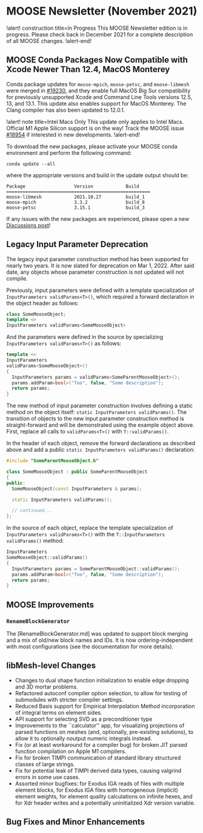 # MOOSE Newsletter (November 2021)

!alert! construction title=In Progress
This MOOSE Newsletter edition is in progress. Please check back in December 2021
for a complete description of all MOOSE changes.
!alert-end!

## MOOSE Conda Packages Now Compatible with Xcode Newer Than 12.4, MacOS Monterey

Conda package updates for `moose-mpich`, `moose-petsc`, and `moose-libmesh` were
merged in [#19230](https://github.com/idaholab/moose/pull/19230), and they enable
full MacOS Big Sur compatibility for previously unsupported Xcode and Command Line
Tools versions 12.5, 13, and 13.1. This update also enables support for MacOS Monterey.
The Clang compiler has also been updated to 12.0.1.

!alert! note title=Intel Macs Only
This update only applies to Intel Macs. Official M1 Apple Silicon support is on
the way! Track the MOOSE issue [#18954](https://github.com/idaholab/moose/issues/18954)
if interested in new developments.
!alert-end!

To download the new packages, please activate your MOOSE conda environment and
perform the following command:

```
conda update --all
```

where the appropriate versions and build in the update output should be:

```
Package                  Version            Build
=====================================================
moose-libmesh            2021.10.27         build_1
moose-mpich              3.3.2              build_8
moose-petsc              3.15.1             build_3
```

If any issues with the new packages are experienced, please open a new
[Discussions post](https://github.com/idaholab/moose/discussions)!

## Legacy Input Parameter Deprecation

The legacy input parameter construction method has been supported for
nearly two years. It is now slated for deprecation on Mar 1, 2022.
After said date, any objects whose parameter construction is not
updated will not compile.

Previously, input parameters were defined with a template specialization
of `InputParameters validParams<T>()`, which required a forward declaration
in the object header as follows:

```cpp
class SomeMooseObject;
template <>
InputParameters validParams<SomeMooseObject>
```

And the parameters were defined in the source by specializing
`InputParameters validParams<T>()` as follows:

```cpp
template <>
InputParameters
validParams<SomeMooseObject>()
{
  InputParameters params = validParams<SomeParentMooseObject>();
  params.addParam<bool>("foo", false, "Some description");
  return params;
}
```

The new method of input parameter construction involves defining
a static method on the object itself: `static InputParameters validParams()`.
The transition of objects to the new input parameter construction method
is straight-forward and will be demonstrated using the example object above.
First, replace all calls to `validParams<T>()` with `T::validParams()`.

In the header of each object, remove the forward declarations as
described above and add a public `static InputParameters validParams()`
declaration:

```cpp
#include "SomeParentMooseObject.h"

class SomeMooseObject : public SomeParentMooseObject
{
public:
  SomeMooseObject(const InputParameters & params);

  static InputParameters validParams();

  // continued...
};
```

In the source of each object, replace the template specialization of
`InputParameters validParams<T>()` with the
`T::InputParameters validParams()` method:

```cpp
InputParameters
SomeMooseObject::validParams()
{
  InputParameters params = SomeParentMooseObject::validParams();
  params.addParam<bool>("foo", false, "Some description");
  return params;
}
```

## MOOSE Improvements

### `RenameBlockGenerator`

The [RenameBlockGenerator.md] was updated to support block merging
and a mix of old/new block names and IDs. It is now ordering-independent
with most configurations (see the documentation for more details).

## libMesh-level Changes

- Changes to dual shape function initialization to enable edge
  dropping and 3D mortar problems.
- Refactored autoconf compiler option selection, to allow for testing
  of submodules with stricter compiler settings.
- Reduced Basis support for Empirical Interpolation Method
  incorporation of integral terms on element sides.
- API support for selecting SVD as a preconditioner type
- Improvements to the ``calculator'' app, for visualizing projections
  of parsed functions on meshes (and, optionally, pre-existing
  solutions), to allow it to optionally noutput numeric integrals
  instead.
- Fix (or at least workaround for a compiler bug) for broken JIT
  parsed function compilation on Apple M1 compilers.
- Fix for broken TIMPI communication of standard library structured
  classes of large strings.
- Fix for potential leak of TIMPI derived data types, causing valgrind
  errors in some use cases.
- Assorted minor bugfixes: for Exodus IGA reads of files with multiple
  element blocks, for Exodus IGA files with homogeneous (implicit)
  element weights, for element quality calculations on infinite hexes,
  and for Xdr header writes and a potentially uninitialized Xdr
  version variable.

## Bug Fixes and Minor Enhancements
